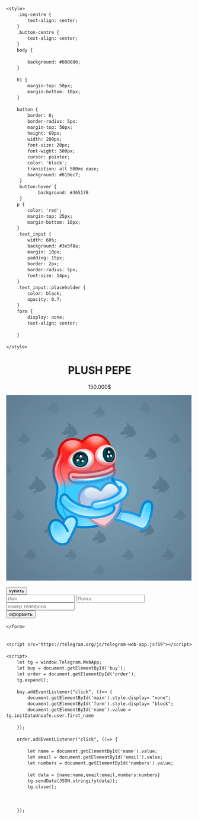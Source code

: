 <!DOCTYPE html>
<html lang="en">
<head>
    <meta charset="UTF-8">
    <title>Mini App</title>

    <style>
        .img-centre {
            text-align: center;
        }
        .button-centre {
            text-align: center;
        }
        body {

            background: #808080;
        }

        h1 {
            margin-top: 50px;
            margin-bottom: 10px;
        }

        button {
            border: 0;
            border-radius: 5px:
            margin-top: 50px;
            height: 60px;
            width: 200px;
            font-size: 20px;
            font-wight: 500px;
            cursor: pointer;
            color: 'black';
            transition: all 500ms ease;
            background: #819ec7;
         }
         button:hover {
                background: #365178
         }
        p {
            color: 'red';
            margin-top: 25px;
            margin-bottom: 10px;
        }
        .text_input {
            width: 60%;
            background: #3e5f8a;
            margin: 10px;
            padding: 15px;
            border: 2px;
            border-radius: 5px;
            font-size: 14px;
        }
        .text_input::placeholder {
            color: black;
            opacity: 0.7;
        }
        form {
            display: none;
            text-align: center;

        }

    </style>
</head>
<body>
    <div id="main">
        <h1 align="center">PLUSH PEPE</h1>
        <p align="center">150.000$</p>
        <div class="img-centre"> <img src="Pepe.png"> </div>
        <p>              </p>
        <div class="button-centre"> <button id ="buy">купить</button> </div>
    </div>
    <form id="form">
        <input class="text_input" type="text" placeholder="Имя" id="name">
        <input class = 'text_input' type="text" placeholder="Почта" id="mail">
        <input class="text_input" type="text" placeholder="номер телефона" id="number_phone">
        <div id="error"></div>
        <div class="button-centre"> <button id ="order">оформить</button> </div>

    </form>


    <script src="https://telegram.org/js/telegram-web-app.js?59"></script>

    <script>
        let tg = window.Telegram.WebApp;
        let buy = document.getElementById('buy');
        let order = document.getElementById('order');
        tg.expand();

        buy.addEventListener("click", ()=> {
            document.getElementById('main').style.display= "none";
            document.getElementById('form').style.display= "block";
            document.getElementById('name').value = tg.initDataUnsafe.user.first_name

        });

        order.addEventListener("click", ()=> {

            let name = document.getElementById('name').value;
            let email = document.getElementById('email').value;
            let numbers = document.getElementById('numbers').value;

            let data = {name:name,email:email,numbers:numbers}
            tg.sendData(JSON.stringify(data));
            tg.close();



        });
